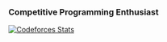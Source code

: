 ### Competitive Programming Enthusiast

[![Codeforces Stats](https://codeforces-readme-stats.vercel.app/api/card?username=ahmetalp&theme=monokai&disable_animations=false&show_icons=true&force_username=true)](https://codeforces.com/profile/ahmetalp)
